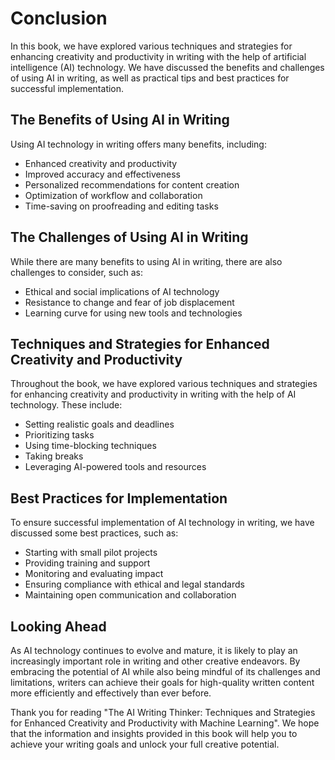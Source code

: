# Conclusion

In this book, we have explored various techniques and strategies for enhancing creativity and productivity in writing with the help of artificial intelligence (AI) technology. We have discussed the benefits and challenges of using AI in writing, as well as practical tips and best practices for successful implementation.

The Benefits of Using AI in Writing
-----------------------------------

Using AI technology in writing offers many benefits, including:

* Enhanced creativity and productivity
* Improved accuracy and effectiveness
* Personalized recommendations for content creation
* Optimization of workflow and collaboration
* Time-saving on proofreading and editing tasks

The Challenges of Using AI in Writing
-------------------------------------

While there are many benefits to using AI in writing, there are also challenges to consider, such as:

* Ethical and social implications of AI technology
* Resistance to change and fear of job displacement
* Learning curve for using new tools and technologies

Techniques and Strategies for Enhanced Creativity and Productivity
------------------------------------------------------------------

Throughout the book, we have explored various techniques and strategies for enhancing creativity and productivity in writing with the help of AI technology. These include:

* Setting realistic goals and deadlines
* Prioritizing tasks
* Using time-blocking techniques
* Taking breaks
* Leveraging AI-powered tools and resources

Best Practices for Implementation
---------------------------------

To ensure successful implementation of AI technology in writing, we have discussed some best practices, such as:

* Starting with small pilot projects
* Providing training and support
* Monitoring and evaluating impact
* Ensuring compliance with ethical and legal standards
* Maintaining open communication and collaboration

Looking Ahead
-------------

As AI technology continues to evolve and mature, it is likely to play an increasingly important role in writing and other creative endeavors. By embracing the potential of AI while also being mindful of its challenges and limitations, writers can achieve their goals for high-quality written content more efficiently and effectively than ever before.

Thank you for reading "The AI Writing Thinker: Techniques and Strategies for Enhanced Creativity and Productivity with Machine Learning". We hope that the information and insights provided in this book will help you to achieve your writing goals and unlock your full creative potential.